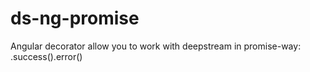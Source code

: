 # ds-ng-promise
Angular decorator allow you to work with deepstream in promise-way: .success().error()
